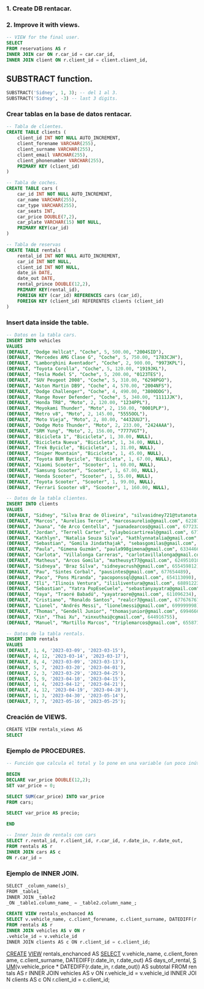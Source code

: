 ### 1. Create DB rentacar.

### 2. Improve it with views.

````sql
-- VIEW for the final user.
SELECT 
FROM reservations AS r
INNER JOIN car ON r.car_id = car.car_id,
INNER JOIN client ON r.client_id = client.client_id,
````

## SUBSTRACT function.

````sql
SUBSTRACT('Sidney', 1, 3); -- del 1 al 3.
SUBSTRACT('Sidney', -3) -- last 3 digits.
````

### Crear tablas en la base de datos rentacar.

````sql
-- Tabla de clientes.
CREATE TABLE clients (
	client_id INT NOT NULL AUTO_INCREMENT,
	client_forename VARCHAR(255),
	client_surname VARCHAR(255),
	client_email VARCHAR(255),
	client_phonenumber VARCHAR(255),
	PRIMARY KEY (client_id)
)

-- Tabla de coches.
CREATE TABLE cars (
	car_id INT NOT NULL AUTO_INCREMENT,
	car_name VARCHAR(255),
	car_type VARCHAR(255),
	car_seats INT,
	car_price DOUBLE(7,2),
	car_plate VARCHAR(15) NOT NULL,
	PRIMARY KEY(car_id)
)

-- Tabla de reservas
CREATE TABLE rentals (
	rental_id INT NOT NULL AUTO_INCREMENT,
	car_id INT NOT NULL,
	client_id INT NOT NULL,
	date_in DATE,
	date_out DATE,
	rental_prince DOUBLE(12,2),
	PRIMARY KEY(rental_id),
	FOREIGN KEY (car_id) REFERENCES cars (car_id),
	FOREIGN KEY (client_id) REFERENTES clients (client_id)
)
````

### Insert data inside the table.

````sql
-- Datos en la tabla cars.
INSERT INTO vehicles
VALUES
(DEFAULT, "Dodge Hellcat", "Coche", 5, 500.00, "2004SID"),
(DEFAULT, "Mercedes AMG Clase G", "Coche", 5, 750.00, "1783CJH"),
(DEFAULT, "Lamborghini Aventador", "Coche", 2, 900.00, "9973KPL"),
(DEFAULT, "Toyota Corolla", "Coche", 5, 120.00, "1919JKL"),
(DEFAULT, "Tesla Model S", "Coche", 5, 200.00, "0123TES"),
(DEFAULT, "SUV Peugeot 2008", "Coche", 5, 310.00, "6298PGO"),
(DEFAULT, "Aston Martin DB9", "Coche", 4, 570.00, "2004NFS"),
(DEFAULT, "Dodge Challenger", "Coche", 4, 490.00, "3800DDG"),
(DEFAULT, "Range Rover Defender", "Coche", 5, 340.00, "1111JJK"),
(DEFAULT, "Honda TR8", "Moto", 2, 120.00, "1234PPL"),
(DEFAULT, "Moyokami Thunder", "Moto", 2, 150.00, "0001PLP"),
(DEFAULT, "Retro v8", "Moto", 2, 145.00, "5555OOL"),
(DEFAULT, "Moto Vieja", "Moto", 2, 80.00, "4432UUJ"),
(DEFAULT, "Dodge Moto Thunder", "Moto", 2, 233.00, "2424AAA"),
(DEFAULT, "SRM Yung", "Moto", 2, 156.00, "7777VGT"),
(DEFAULT, "Bicicleta 1", "Bicicleta", 1, 30.00, NULL),
(DEFAULT, "Bicicleta Nueva", "Bicicleta", 1, 34.00, NULL),
(DEFAULT, "Trek Bycicle", "Bicicleta", 1, 31.00, NULL),
(DEFAULT, "Sniper Mountain", "Bicicleta", 1, 45.00, NULL),
(DEFAULT, "Toyota BUM Bycicle", "Bicicleta", 1, 67.00, NULL),
(DEFAULT, "Xiaomi Scooter", "Scooter", 1, 60.00, NULL),
(DEFAULT, "Samsung Scooter", "Scooter", 1, 67.00, NULL),
(DEFAULT, "Honda Scooter", "Scooter", 1, 55.00, NULL),
(DEFAULT, "Toyota Scooter", "Scooter", 1, 99.00, NULL),
(DEFAULT, "Ferrari Scooter v8", "Scooter", 1, 160.00, NULL),

-- Datos de la tabla clientes.
INSERT INTO clients
VALUES
(DEFAULT, "Sidney", "Silva Braz de Oliveira", "silvasidney721@tutanota.com", 633627368),
(DEFAULT, "Marcos", "Aurelios Tercer", "marcosaurelio@gmail.com", 622871255),
(DEFAULT, "Juana", "de Arco Centella", "juanadearcos@gmail.com", 677232397),
(DEFAULT, "Jordan", "Terrell Carter", "playboicartireal@gmail.com", 677659121),
(DEFAULT, "Kathlyn", "Natalia Souza Silva", "kathlynnatalia@gmail.com", 634287322),
(DEFAULT, "Sebastian", "Gomila Jindathajak", "sebasgomilas@gmail.com", 688333454),
(DEFAULT, "Paula", "Gimena Guzmán", "paula998gimena@gmail.com", 633446699),
(DEFAULT, "Carlota", "Villalonga Carreras", "carlotavillalonga@gmail.com", 633627368),
(DEFAULT, "Matheus", "Arcos Gomila", "matheusyt77@gmail.com", 624951010),
(DEFAULT, "Sidneya", "Braz Silva", "sidneyacrush@gmail.com", 655459812),
(DEFAULT, "Pau", "Sintes Corbal", "pausintes@gmail.com", 677654489),
(DEFAULT, "Paco", "Pons Miranda", "pacoponssql@gmail.com", 654113090),
(DEFAULT, "Ili", "Ilinois Ventura", "iliiliventura@gmail.com", 688912234),
(DEFAULT, "Sebastian", "Yatra PopEseCuele", "sebastanyayatra@gmail.com", 666334412),
(DEFAULT, "Yaya", "Traoré Babadú", "yayatraore@gmail.com", 611096234),
(DEFAULT, "Cristiano", "Ronaldo Santos", "realcr7@gmail.com", 677676767),
(DEFAULT, "Lionel", "Andrés Messi", "lionelmessi@gmail.com", 699999998),
(DEFAULT, "Thomas", "Gendell Junior", "thomasjunior@gmail.com", 699466690),
(DEFAULT, "Xin", "Thai Xu", "xinxuthai@cgmail.com", 644916755),
(DEFAULT, "Manuel", "Martillo Marcos", "triplemarcos@gmail.com", 655871212);

-- Datos de la tabla rentals.
INSERT INTO rentals
VALUES
(DEFAULT, 1, 4, '2023-03-09', '2023-03-15'),
(DEFAULT, 4, 12, '2023-03-14', '2023-03-17'),
(DEFAULT, 8, 4, '2023-03-09', '2023-03-13'),
(DEFAULT, 5, 7, '2023-03-20', '2023-04-01'),
(DEFAULT, 2, 3, '2023-03-29', '2023-04-25'),
(DEFAULT, 5, 9, '2023-04-10', '2023-04-15'),
(DEFAULT, 1, 4, '2023-04-12', '2023-04-21'),
(DEFAULT, 4, 12, '2023-04-19', '2023-04-28'),
(DEFAULT, 1, 3, '2023-04-30', '2023-05-14'),
(DEFAULT, 7, 7, '2023-05-16', '2023-05-25');
````

### Creación de VIEWS.

````sql
CREATE VIEW rentals_views AS
SELECT
````

### Ejemplo de PROCEDURES.

````sql
-- Función que calcula el total y lo pone en una variable (un poco inútil ponerlo en la variable.)

BEGIN
DECLARE var_price DOUBLE(12,2);
SET var_price = 0;

SELECT SUM(car_price) INTO var_price
FROM cars;

SELECT var_price AS precio;

END

-- Inner Join de rentals con cars
SELECT r.rental_id, r.client_id, r.car_id, r.date_in, r.date_out, 
FROM rentals AS r
INNER JOIN cars AS c
ON r.car_id =
````

### Ejemplo de INNER JOIN.

````sql
SELECT _column_name(s)_  
FROM _table1_  
INNER JOIN _table2  
_ON _table1.column_name_ = _table2.column_name_;
````

````sql
CREATE VIEW rentals_enchanced AS 
SELECT v.vehicle_name, c.client_forename, c.client_surname, DATEDIFF(r.date_out, r.date_in) AS days_of_rental, SUM (v.vehicle_price * DATEDIFF(r.date_out, r.date_in)) AS subtotal
FROM rentals AS r 
INNER JOIN vehicles AS v ON r
.vehicle_id = v.vehicle_id 
INNER JOIN clients AS c ON r.client_id = c.client_id;
````
[CREATE](http://127.0.0.1/phpmyadmin/url.php?url=https://dev.mysql.com/doc/refman/8.0/en/create-view.html) [VIEW](http://127.0.0.1/phpmyadmin/url.php?url=https://dev.mysql.com/doc/refman/8.0/en/create-view.html) rentals_enchanced AS [SELECT](http://127.0.0.1/phpmyadmin/url.php?url=https://dev.mysql.com/doc/refman/8.0/en/select.html) v.vehicle_name, c.client_forename, c.client_surname, DATEDIFF(r.date_in, r.date_out) AS days_of_rental, [SUM](http://127.0.0.1/phpmyadmin/url.php?url=https://dev.mysql.com/doc/refman/8.0/en/aggregate-functions.html%23function_sum)(v.vehicle_price * DATEDIFF(r.date_in, r.date_out)) AS subtotal FROM rentals AS r INNER JOIN vehicles AS v ON r.vehicle_id = v.vehicle_id INNER JOIN clients AS c ON r.client_id = c.client_id;